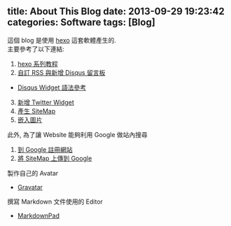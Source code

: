 ﻿title: About This Blog
date: 2013-09-29 19:23:42
categories: Software
tags: [Blog]
---
這個 blog 是使用 [hexo](http://zespia.tw/hexo/ "hexo") 這套軟體產生的.  
主要參考了以下連結:

<!--more-->
1. [hexo 系列教程](http://zipperary.com/categories/hexo/)  
2. [自訂 RSS 與新增 Disqus 留言板](http://code.kpman.cc/2013/04/28/%E5%AE%A2%E8%A3%BD%E5%8C%96hexo-light-theme/)  
 * [Disqus Widget 語法參考](http://www.digitalhubinc.com/2013/06/Disqus-Various-Widget-Code-for-Blogger-and-Wordpress-Blog.html#.UkgNLtKBlTo "Combination Widget 已經不支援了喔!")  
3. [新增 Twitter Widget](http://www.authormedia.com/how-to-add-a-twitter-widget-to-your-sidebar/)  
4. [產生 SiteMap](http://zipperary.com/2013/06/02/hexo-guide-5/)
5. [嵌入圖片](http://zipperary.com/2013/06/02/hexo-guide-5/)

此外, 為了讓 Website 能夠利用 Google 做站內搜尋  

1. [到 Google 註冊網站](https://www.google.com/webmasters/tools/home?hl=zh-TW)  
2. [將 SiteMap 上傳到 Google ](http://tosian.blogspot.tw/2008/04/google-google-sitemap.html)  

製作自己的 Avatar  

*  [Gravatar](https://en.gravatar.com/)  

撰寫 Markdown 文件使用的 Editor

* [MarkdownPad](http://markdownpad.com/)
